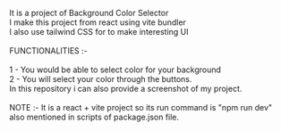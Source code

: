 It is a project of Background Color Selector
<br>
I make this project from react using vite bundler 
<br>
I also use tailwind CSS for to make interesting UI
<br><br>
FUNCTIONALITIES :-
<br><br>
1 - You would be able to select color for your background
<br>
2 - You will select your color through the buttons.
<br>
In this repository i can also provide a screenshot of my project.
<br><br>
NOTE :- It is a react + vite project so its run command is "npm run dev"
<br>
also mentioned in scripts of package.json file.
